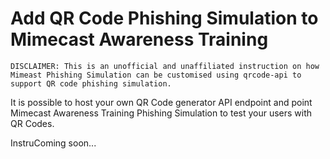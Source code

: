 # Add QR Code Phishing Simulation to Mimecast Awareness Training
````
DISCLAIMER: This is an unofficial and unaffiliated instruction on how Mimeast Phishing Simulation can be customised using qrcode-api to support QR code phishing simulation.
````

It is possible to host your own QR Code generator API endpoint and point Mimecast Awareness Training Phishing Simulation to test your users with QR Codes.


InstruComing soon...
